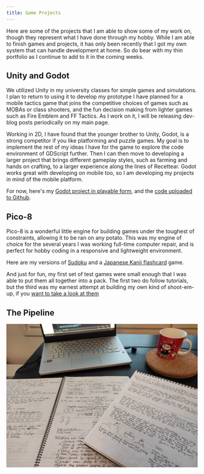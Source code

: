 ```yaml
---
title: Game Projects
---
```


Here are some of the projects that I am able to show some of my work on, though they represent what I have done through my hobby. While I am able to finish games and projects, it has only been recently that I got my own system that can handle development at home. So do bear with my thin portfolio as I continue to add to it in the coming weeks.

## Unity and Godot

We utilized Unity in my university classes for simple games and simulations. I plan to return to using it to develop my prototype I have planned for a mobile tactics game that joins the competitive choices of games such as MOBAs or class shooters, and the fun decision making from lighter games such as Fire Emblem and FF Tactics. As I work on it, I will be releasing dev-blog posts periodically on my main page.

Working in 2D, I have found that the younger brother to Unity, Godot, is a strong competitor if you like platforming and puzzle games. My goal is to implement the rest of my ideas I have for the game to explore the code environment of GDScript further. Then I can then move to developing a larger project that brings different gameplay styles, such as farming and hands on crafting, to a larger experience along the lines of Recettear. Godot works great with developing on mobile too, so I am developing my projects in mind of the mobile platform.

For now, here's my [Godot project in playable form][itch-player], and the [code uploaded to Github][Github-Project].

## Pico-8

Pico-8 is a wonderful little engine for building games under the toughest of constraints, allowing it to be ran on any potato. This was my engine of choice for the several years I was working full-time computer repair, and is perfect for hobby coding in a responsive and lightweight environment.

Here are my versions of [Sudoku][lexa-forum-sudo] and a [Japanese Kanji flashcard][lexa-forum-kanji] game.

And just for fun, my first set of test games were small enough that I was able to put them all together into a pack. The first two do follow tutorials, but the third was my earnest attempt at building my own kind of shoot-em-up, if you [want to take a look at them][lexa-forum-space]

## The Pipeline

![My desk and notes](/assets/images/BlogPictures/photo_2022-02-15_15-02-59.jpg)

[itch-player]: https://playerpeter1231.itch.io/adventure-test
[Github-Project]: https://github.com/playerpeter1231/AdventureTest
[lexa-forum-sudo]: https://www.lexaloffle.com/bbs/?tid=46596&tkey=nzNla1w5hwlc3gRJlFAy
[lexa-forum-kanji]: https://www.lexaloffle.com/bbs/?tid=46597&tkey=nBt0koRftLKIEMyDJsJj
[lexa-forum-space]: https://www.lexaloffle.com/bbs/?tid=34990